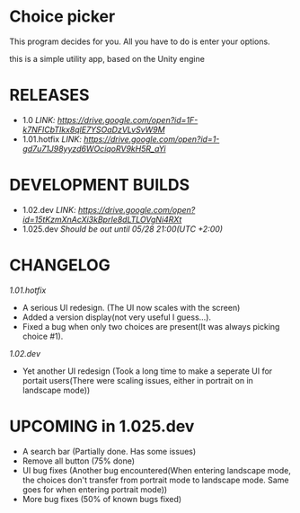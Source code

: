 # Choice picker
This program decides for you. All you have to do is enter your options.

this is a simple utility app, based on the Unity engine

# RELEASES
- 1.0 *LINK: https://drive.google.com/open?id=1F-k7NFICbTIkx8qlE7YSOaDzVLvSvW9M*
- 1.01.hotfix *LINK: https://drive.google.com/open?id=1-gd7u71J98yyzd6WOciqoRV9kH5R_aYi*

# DEVELOPMENT BUILDS
- 1.02.dev *LINK: https://drive.google.com/open?id=15tKzmXnAcXi3kBprIe8dLTLOVgNi4RXt*
- 1.025.dev *Should be out until 05/28 21:00(UTC +2:00)*

# CHANGELOG

*1.01.hotfix*
  
- A serious UI redesign. (The UI now scales with the screen)
- Added a version display(not very useful I guess...).
- Fixed a bug when only two choices are present(It was always picking choice #1).

*1.02.dev*
  
- Yet another UI redesign (Took a long time to make a seperate UI for portait users(There were scaling issues, either in portrait on in landscape mode))

# UPCOMING in 1.025.dev
- A search bar (Partially done. Has some issues)
- Remove all button (75% done)
- UI bug fixes (Another bug encountered(When entering landscape mode, the choices don't transfer from portrait mode to landscape mode. Same goes for when entering portrait mode))
- More bug fixes (50% of known bugs fixed)
